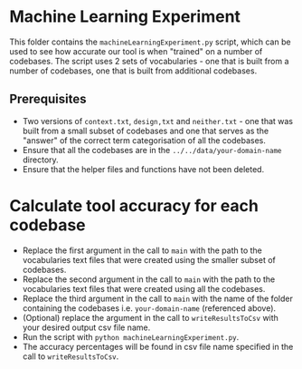 # Machine Learning Experiment

This folder contains the `machineLearningExperiment.py` script, which can be used to see how accurate our tool is when "trained" on a number of codebases. The script uses 2 sets of vocabularies - one that is built from a number of codebases, one that is built from additional codebases.

## Prerequisites

- Two versions of `context.txt`, `design,txt` and `neither.txt` - one that was built from a small subset of codebases and one that serves as the "answer" of the correct term categorisation of all the codebases.
- Ensure that all the codebases are in the `../../data/your-domain-name` directory.
- Ensure that the helper files and functions have not been deleted.

# Calculate tool accuracy for each codebase

- Replace the first argument in the call to `main` with the path to the vocabularies text files that were created using the smaller subset of codebases.
- Replace the second argument in the call to `main` with the path to the vocabularies text files that were created using all the codebases.
- Replace the third argument in the call to `main` with the name of the folder containing the codebases i.e. `your-domain-name` (referenced above).
- (Optional) replace the argument in the call to `writeResultsToCsv` with your desired output csv file name.
- Run the script with `python machineLearningExperiment.py`.
- The accuracy percentages will be found in csv file name specified in the call to `writeResultsToCsv`.
